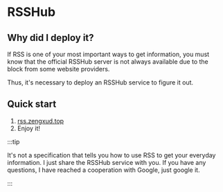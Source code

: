 # RSSHub



## Why did I deploy it?

If RSS is one of your most important ways to get information, you must know that the official RSSHub server is not always available due to the block from some website providers.

Thus, it's necessary to deploy an RSSHub service to figure it out.

## Quick start

1. [rss.zengxud.top](https://rss.zengxud.top)
2. Enjoy it!

:::tip

It's not a specification that tells you how to use RSS to get your everyday information. I just share the RSSHub service with you. If you have any questions, I have reached a cooperation with Google, just google it.

:::